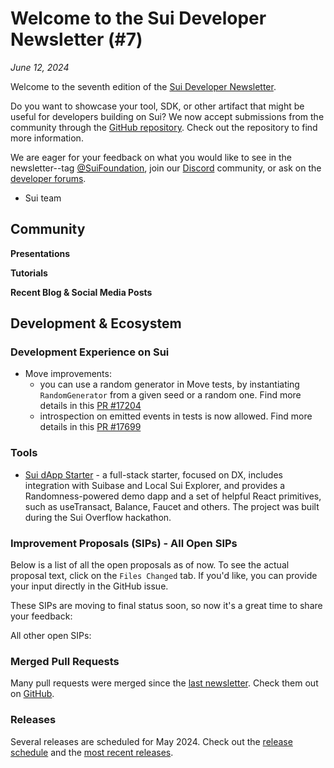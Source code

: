 # Welcome to the Sui Developer Newsletter (#7)

_June 12, 2024_

Welcome to the seventh edition of the [Sui Developer Newsletter](https://sui.io/dev-newsletter).

Do you want to showcase your tool, SDK, or other artifact that might be useful for developers building on Sui? We now accept submissions from the community through the [GitHub repository](https://github.com/MystenLabs/sui-dev-newsletter/). Check out the repository to find more information.

We are eager for your feedback on what you would like to see in the newsletter--tag [@SuiFoundation](https://twitter.com/@SuiFoundation), join our [Discord](https://discord.gg/sui) community, or ask on the [developer forums](https://forums.sui.io/).

- Sui team

## Community


**Presentations**

**Tutorials**

**Recent Blog & Social Media Posts**


## Development & Ecosystem

### Development Experience on Sui

* Move improvements:
  * you can use a random generator in Move tests, by instantiating `RandomGenerator` from a given seed or a random one. Find more details in this [PR #17204](https://github.com/MystenLabs/sui/pull/17204) 
  * introspection on emitted events in tests is now allowed. Find more details in this [PR #17699](https://github.com/MystenLabs/sui/pull/17699)

### Tools

* [Sui dApp Starter](https://github.com/kkomelin/sui-dapp-starter) - a full-stack starter, focused on DX, includes integration with Suibase and Local Sui Explorer, and provides a Randomness-powered demo dapp and a set of helpful React primitives, such as useTransact, Balance, Faucet and others. The project was built during the Sui Overflow hackathon.

### Improvement Proposals (SIPs) - All Open SIPs

Below is a list of all the open proposals as of now. To see the actual proposal text, click on the `Files Changed` tab. If you'd like, you can provide your input directly in the GitHub issue.

These SIPs are moving to final status soon, so now it's a great time to share your feedback:

All other open SIPs:

### Merged Pull Requests

Many pull requests were merged since the [last newsletter](https://sui.io/dev-newsletter). Check them out on [GitHub](https://github.com/search?q=is%3Apr%20-author%3Aapp%2Fsui-merge-bot%20org%3Amystenlabs%20repo%3Asui%20is%3Amerged%20merged%3A2024-05-07..2024-06-16&type=pullrequests).

### Releases

Several releases are scheduled for May 2024. Check out the [release schedule](https://sui.io/networkinfo) and the [most recent releases](https://github.com/MystenLabs/sui/releases).
